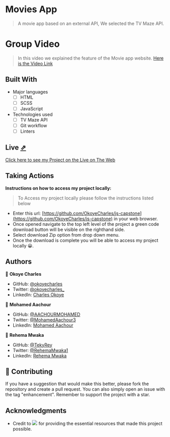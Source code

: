 # Movies App
> A movie app based on an external API, We selected the TV Maze API.

# Group Video
> In this video we explained the feature of the Movie app website.
[Here is the Video Link](https://drive.google.com/file/d/1-S4MWGe75UxGdQ1ZwzudksCuCoze-Q_K/view?usp=sharing)

## Built With

- Major languages
    - [ ] HTML
    - [ ] SCSS
    - [ ] JavaScript

- Technologies used
    - [ ] TV Maze API
    - [ ] Git workflow
    - [ ] Linters

## Live [⇗](https://okoyecharles.github.io/Todo-List/)

[Click here to see my Project on the Live on The Web](https://okoyecharles.github.io/js-capstone)


## Taking Actions
**Instructions on how to access my project locally:** 
> To Access my project locally please follow the instructions listed below
- Enter this url: [https://github.com/OkoyeCharles/js-capstone](https://github.com/OkoyeCharles/js-capstone) in your web browser.
- Once opened navigate to the top left level of the project a green code download button will be visible on the righthand side.
- Select download Zip option from drop down menu.
- Once the download is complete you will be able to access my project locally 😀. 

## Authors

👤 **Okoye Charles**

- GitHub: [@okoyecharles](https://github.com/okoyecharles)
- Twitter: [@okoyecharles_](https://twitter.com/okoyecharles_)
- LinkedIn: [Charles Okoye](https://linkedin.com/in/charles-okoye-633374236/)

👤 **Mohamed Aachour**

- GitHub: [@AACHOURMOHAMED](https://github.com/AACHOURMOHAMED)
- Twitter: [@MohamedAachour3](https://twitter.com/MohamedAachour3)
- LinkedIn: [Mohamed Aachour](https://www.linkedin.com/in/mohamed-aachour-25405b215/)

👤 **Rehema Mwaka**

- GitHub: [@TekyRey](https://github.com/TekyRey)
- Twitter: [@RehemaMwaka1](https://twitter.com/RehemaMwaka1)
- LinkedIn: [Rehema Mwaka](https://www.linkedin.com/mwlite/in/rehema-mwaka-48a1801ab)


## 🤝 Contributing

If you have a suggestion that would make this better, please fork the repository and create a pull request. You can also simply open an issue with the tag "enhancement". Remember to support the project with a star. 

## Acknowledgments

- Credit to ![](https://img.shields.io/badge/Microverse-blueviolet) for providing the essential resources that made this project possible.

